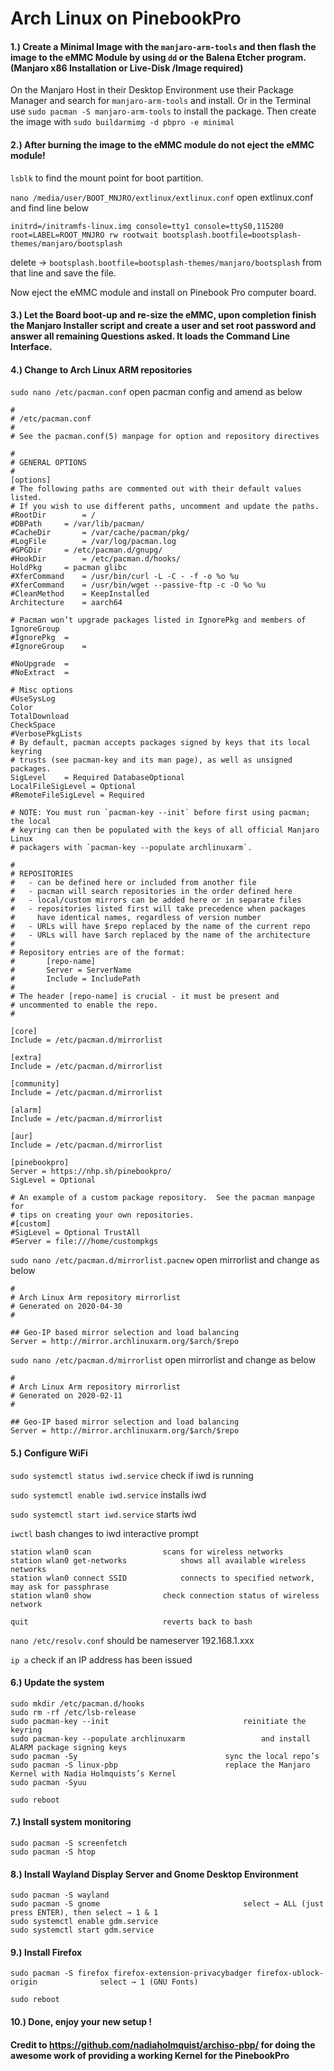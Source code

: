 # Arch Linux on PinebookPro

#### 1.)  Create a Minimal Image with the `manjaro-arm-tools` and then flash the image to the eMMC Module by using `dd` or the Balena Etcher program. (Manjaro x86 Installation or Live-Disk /Image required)

On the Manjaro Host in their Desktop Environment use their Package Manager and search for `manjaro-arm-tools` and install. Or in the Terminal use `sudo pacman -S manjaro-arm-tools` to install the package. Then create the image with `sudo buildarmimg -d pbpro -e minimal`

#### 2.)  After burning the image to the eMMC module do not eject the eMMC module!
	
`lsblk`						to find the mount point for boot partition.

`nano /media/user/BOOT_MNJRO/extlinux/extlinux.conf`	open extlinux.conf and find line below

    initrd=/initramfs-linux.img console=tty1 console=ttyS0,115200 root=LABEL=ROOT_MNJRO rw rootwait bootsplash.bootfile=bootsplash-themes/manjaro/bootsplash

delete → `bootsplash.bootfile=bootsplash-themes/manjaro/bootsplash` from that line and save the file.

Now eject the eMMC module and install on Pinebook Pro computer board.

#### 3.)  Let the Board boot-up and re-size the eMMC, upon completion finish the Manjaro Installer script and create a user and set root password and answer all remaining Questions asked. It loads the Command Line Interface.

#### 4.)  Change to Arch Linux ARM repositories

`sudo nano /etc/pacman.conf`				open pacman config and amend as below

 	#
 	# /etc/pacman.conf
 	#
 	# See the pacman.conf(5) manpage for option and repository directives
	
 	#
 	# GENERAL OPTIONS
 	#
 	[options]
 	# The following paths are commented out with their default values listed.
 	# If you wish to use different paths, uncomment and update the paths.
 	#RootDir		= /
 	#DBPath		= /var/lib/pacman/
 	#CacheDir		= /var/cache/pacman/pkg/
 	#LogFile		= /var/log/pacman.log
 	#GPGDir		= /etc/pacman.d/gnupg/
 	#HookDir		= /etc/pacman.d/hooks/
	HoldPkg		= pacman glibc
	#XferCommand	= /usr/bin/curl -L -C - -f -o %o %u
	#XferCommand	= /usr/bin/wget --passive-ftp -c -O %o %u
	#CleanMethod	= KeepInstalled
	Architecture	= aarch64

	# Pacman won’t upgrade packages listed in IgnorePkg and members of IgnoreGroup
	#IgnorePkg	=
	#IgnoreGroup	=

	#NoUpgrade	=
	#NoExtract	=
	
	# Misc options
	#UseSysLog
	Color
	TotalDownload
	CheckSpace
	#VerbosePkgLists 
	# By default, pacman accepts packages signed by keys that its local keyring
	# trusts (see pacman-key and its man page), as well as unsigned packages.
	SigLevel    = Required DatabaseOptional
	LocalFileSigLevel = Optional
	#RemoteFileSigLevel = Required

	# NOTE: You must run `pacman-key --init` before first using pacman; the local
	# keyring can then be populated with the keys of all official Manjaro Linux
	# packagers with `pacman-key --populate archlinuxarm`.

	#
	# REPOSITORIES
	#   - can be defined here or included from another file
	#   - pacman will search repositories in the order defined here
	#   - local/custom mirrors can be added here or in separate files
	#   - repositories listed first will take precedence when packages
	#     have identical names, regardless of version number
	#   - URLs will have $repo replaced by the name of the current repo
	#   - URLs will have $arch replaced by the name of the architecture
	#
	# Repository entries are of the format:
	#       [repo-name]
	#       Server = ServerName
	#       Include = IncludePath
	#
	# The header [repo-name] is crucial - it must be present and
	# uncommented to enable the repo.
	#

	[core]
	Include = /etc/pacman.d/mirrorlist

	[extra]
	Include = /etc/pacman.d/mirrorlist

	[community]
	Include = /etc/pacman.d/mirrorlist

	[alarm]
	Include = /etc/pacman.d/mirrorlist

	[aur]
	Include = /etc/pacman.d/mirrorlist

	[pinebookpro]
	Server = https://nhp.sh/pinebookpro/
	SigLevel = Optional

	# An example of a custom package repository.  See the pacman manpage for
	# tips on creating your own repositories.
	#[custom]
	#SigLevel = Optional TrustAll
	#Server = file:///home/custompkgs

`sudo nano /etc/pacman.d/mirrorlist.pacnew`		open mirrorlist and change as below

	#
	# Arch Linux Arm repository mirrorlist
	# Generated on 2020-04-30
	#

	## Geo-IP based mirror selection and load balancing
	Server = http://mirror.archlinuxarm.org/$arch/$repo

`sudo nano /etc/pacman.d/mirrorlist`			open mirrorlist and change as below

	#
	# Arch Linux Arm repository mirrorlist
	# Generated on 2020-02-11
	#

	## Geo-IP based mirror selection and load balancing
	Server = http://mirror.archlinuxarm.org/$arch/$repo

#### 5.)  Configure WiFi

`sudo systemctl status iwd.service`		check if iwd is running

`sudo systemctl enable iwd.service`		installs iwd

`sudo systemctl start iwd.service`			starts iwd

`iwctl`					bash changes to iwd interactive prompt

	station wlan0 scan				  scans for wireless networks
	station wlan0 get-networks			  shows all available wireless networks
	station wlan0 connect SSID			  connects to specified network, may ask for passphrase
	station wlan0 show				  check connection status of wireless network

    quit					          reverts back to bash
	
`nano /etc/resolv.conf`				should be nameserver 192.168.1.xxx

`ip a`					check if an IP address has been issued		

#### 6.)  Update the system

	sudo mkdir /etc/pacman.d/hooks
	sudo rm -rf /etc/lsb-release 
	sudo pacman-key --init			                    reinitiate the keyring
	sudo pacman-key --populate archlinuxarm		            and install ALARM package signing keys
	sudo pacman -Sy				                    sync the local repo’s
	sudo pacman -S linux-pbp			            replace the Manjaro Kernel with Nadia Holmquists’s Kernel
	sudo pacman -Syuu

	sudo reboot

#### 7.)  Install system monitoring

	sudo pacman -S screenfetch
	sudo pacman -S htop

#### 8.)  Install Wayland Display Server and Gnome Desktop Environment

	sudo pacman -S wayland
	sudo pacman -S gnome			                    select → ALL (just press ENTER), then select → 1 & 1
	sudo systemctl enable gdm.service
	sudo systemctl start gdm.service

#### 9.)  Install Firefox

	sudo pacman -S firefox firefox-extension-privacybadger firefox-ublock-origin	          select → 1 (GNU Fonts)

	sudo reboot

#### 10.) Done, enjoy your new setup !

#### Credit to https://github.com/nadiaholmquist/archiso-pbp/ for doing the awesome work of providing a working Kernel for the PinebookPro
